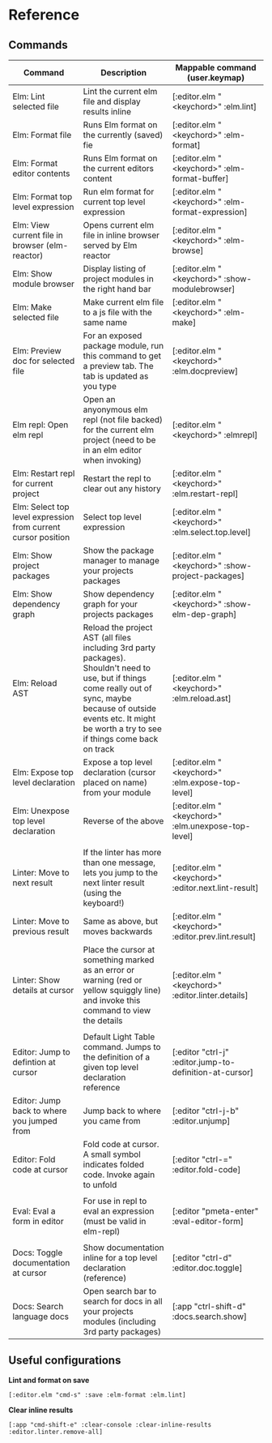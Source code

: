 # Reference

## Commands

| Command | Description | Mappable command \(user.keymap\) |
| --- | --- | --- |
| Elm: Lint selected file | Lint the current elm file and display results inline | \[:editor.elm "&lt;keychord&gt;" :elm.lint\] |
| Elm: Format file | Runs Elm format on the currently \(saved\) fie | \[:editor.elm "&lt;keychord&gt;" :elm-format\] |
| Elm: Format editor contents | Runs Elm format on the current editors content | \[:editor.elm "&lt;keychord&gt;" :elm-format-buffer\] |
| Elm: Format top level expression | Run elm format for current top level expression | \[:editor.elm "&lt;keychord&gt;" :elm-format-expression\] |
| Elm: View current file in browser \(elm-reactor\) | Opens current elm file in inline browser served by Elm reactor | \[:editor.elm "&lt;keychord&gt;" :elm-browse\] |
| Elm: Show module browser | Display listing of project modules in the right hand bar | \[:editor.elm "&lt;keychord&gt;" :show-modulebrowser\] |
| Elm: Make selected file | Make current elm file to a js file with the same name | \[:editor.elm "&lt;keychord&gt;" :elm-make\] |
| Elm: Preview doc for selected file | For an exposed package module, run this command to get a preview tab. The tab is updated as you type | \[:editor.elm "&lt;keychord&gt;" :elm.docpreview\] |
| Elm repl: Open elm repl | Open an anyonymous elm repl \(not file backed\) for the current elm project \(need to be in an elm editor when invoking\) | \[:editor.elm "&lt;keychord&gt;" :elmrepl\] |
| Elm: Restart repl for current project | Restart the repl to clear out any history | \[:editor.elm "&lt;keychord&gt;" :elm.restart-repl\] |
| Elm: Select top level expression from current cursor position | Select top level expression | \[:editor.elm "&lt;keychord&gt;" :elm.select.top.level\] |
| Elm: Show project packages | Show the package manager to manage your projects packages | \[:editor.elm "&lt;keychord&gt;" :show-project-packages\] |
| Elm: Show dependency graph | Show dependency graph for your projects packages | \[:editor.elm "&lt;keychord&gt;" :show-elm-dep-graph\] |
| Elm: Reload AST | Reload the project AST \(all files including 3rd party packages\). Shouldn't need to use, but if things come really out of sync, maybe because of outside events etc. It might be worth a try to see if things come back on track | \[:editor.elm "&lt;keychord&gt;" :elm.reload.ast\] |
| Elm: Expose top level declaration | Expose a top level declaration \(cursor placed on name\) from your module | \[:editor.elm "&lt;keychord&gt;" :elm.expose-top-level\] |
| Elm: Unexpose top level declaration | Reverse of the above | \[:editor.elm "&lt;keychord&gt;" :elm.unexpose-top-level\] |
|  |  |  |
| Linter: Move to next result | If the linter has more than one message, lets you jump to the next linter result \(using the keyboard!\) | \[:editor.elm "&lt;keychord&gt;" :editor.next.lint-result\] |
| Linter: Move to previous result | Same as above, but moves backwards | \[:editor.elm "&lt;keychord&gt;" :editor.prev.lint.result\] |
| Linter: Show details at cursor | Place the cursor at something marked as an error or warning \(red or yellow squiggly line\) and invoke this command to view the details | \[:editor.elm "&lt;keychord&gt;" :editor.linter.details\] |
|  |  |  |
| Editor: Jump to defintion at cursor | Default Light Table command. Jumps to the definition of a given top level declaration reference | \[:editor "ctrl-j" :editor.jump-to-definition-at-cursor\] |
| Editor: Jump back to where you jumped from | Jump back to where you came from | \[:editor "ctrl-j-b" :editor.unjump\] |
| Editor: Fold code at cursor | Fold code at cursor. A small symbol indicates folded code. Invoke again to unfold | \[:editor "ctrl-=" :editor.fold-code\] |
|  |  |  |
| Eval: Eval a form in editor | For use in repl to eval an expression \(must be valid in elm-repl\) | \[:editor "pmeta-enter" :eval-editor-form\] |
|  |  |  |
| Docs: Toggle documentation at cursor | Show documentation inline for a top level declaration \(reference\) | \[:editor "ctrl-d" :editor.doc.toggle\] |
| Docs: Search language docs | Open search bar to search for docs in all your projects modules \(including 3rd party packages\) | \[:app "ctrl-shift-d" :docs.search.show\] |



## Useful configurations

**Lint and format on save**

`[:editor.elm "cmd-s" :save :elm-format :elm.lint]`



**Clear inline results**

`[:app "cmd-shift-e" :clear-console :clear-inline-results :editor.linter.remove-all]`







